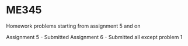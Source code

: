 # ME345

Homework problems starting from assignment 5 and on

Assignment 5 - Submitted
Assignment 6 - Submitted all except problem 1

